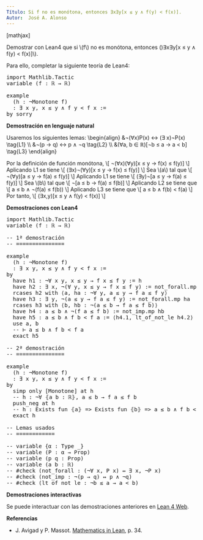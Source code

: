 ```yaml
---
Título: Si f no es monótona, entonces ∃x∃y[x ≤ y ∧ f(y) < f(x)]​.
Autor:  José A. Alonso
---
```


[mathjax]

Demostrar con Lean4 que si \\(f\\) no es monótona, entonces ()∃x∃y[x ≤ y ∧ f(y) < f(x)]​\\).

Para ello, completar la siguiente teoría de Lean4:

<pre lang="lean">
import Mathlib.Tactic
variable (f : ℝ → ℝ)

example
  (h : ¬Monotone f)
  : ∃ x y, x ≤ y ∧ f y < f x :=
by sorry
</pre>
<!--more-->

<b>Demostración en lenguaje natural</b>

Usaremos los siguientes lemas:
\\begin{align}
   &¬(∀x)P(x) ↔ (∃ x)¬P(x)      \\tag{L1} \\\\
   &¬(p → q) ↔ p ∧ ¬q           \\tag{L2} \\\\
   &(∀a, b ∈ ℝ)[¬b ≤ a → a < b] \\tag{L3}
\\end{align}

Por la definición de función monótona,
\\[ ¬(∀x)(∀y)[x ≤ y → f(x) ≤ f(y)] \\]
Aplicando L1 se tiene
\\[ (∃x)¬(∀y)[x ≤ y → f(x) ≤ f(y)] \\]
Sea \\(a\\) tal que
\\[ ¬(∀y)[a ≤ y → f(a) ≤ f(y)] \\]
Aplicando L1 se tiene
\\[ (∃y)¬[a ≤ y → f(a) ≤ f(y)] \\]
Sea \\(b\\) tal que
\\[ ¬[a ≤ b → f(a) ≤ f(b)] \\]
Aplicando L2 se tiene que
\\[ a ≤ b ∧ ¬(f(a) ≤ f(b)) \\]
Aplicando L3 se tiene que
\\[ a ≤ b ∧ f(b) < f(a) \\]
Por tanto,
\\[ (∃x,y)[x ≤ y ∧ f(y) < f(x)] \\]

<b>Demostraciones con Lean4</b>

<pre lang="lean">
import Mathlib.Tactic
variable (f : ℝ → ℝ)

-- 1ª demostración
-- ===============

example
  (h : ¬Monotone f)
  : ∃ x y, x ≤ y ∧ f y < f x :=
by
  have h1 : ¬∀ x y, x ≤ y → f x ≤ f y := h
  have h2 : ∃ x, ¬(∀ y, x ≤ y → f x ≤ f y) := not_forall.mp h1
  rcases h2 with ⟨a, ha : ¬∀ y, a ≤ y → f a ≤ f y⟩
  have h3 : ∃ y, ¬(a ≤ y → f a ≤ f y) := not_forall.mp ha
  rcases h3 with ⟨b, hb : ¬(a ≤ b → f a ≤ f b)⟩
  have h4 : a ≤ b ∧ ¬(f a ≤ f b) := not_imp.mp hb
  have h5 : a ≤ b ∧ f b < f a := ⟨h4.1, lt_of_not_le h4.2⟩
  use a, b
  -- ⊢ a ≤ b ∧ f b < f a
  exact h5

-- 2ª demostración
-- ===============

example
  (h : ¬Monotone f)
  : ∃ x y, x ≤ y ∧ f y < f x :=
by
  simp only [Monotone] at h
  -- h : ¬∀ ⦃a b : ℝ⦄, a ≤ b → f a ≤ f b
  push_neg at h
  -- h : Exists fun ⦃a⦄ => Exists fun ⦃b⦄ => a ≤ b ∧ f b < f a
  exact h

-- Lemas usados
-- ============

-- variable {α : Type _}
-- variable (P : α → Prop)
-- variable (p q : Prop)
-- variable (a b : ℝ)
-- #check (not_forall : (¬∀ x, P x) ↔ ∃ x, ¬P x)
-- #check (not_imp : ¬(p → q) ↔ p ∧ ¬q)
-- #check (lt_of_not_le : ¬b ≤ a → a < b)
</pre>

<b>Demostraciones interactivas</b>

Se puede interactuar con las demostraciones anteriores en <a href="https://live.lean-lang.org/#url=https://raw.githubusercontent.com/jaalonso/Calculemus2/main/src/CN_de_no_monotona.lean" rel="noopener noreferrer" target="_blank">Lean 4 Web</a>.

<b>Referencias</b>

<ul>
<li> J. Avigad y P. Massot. <a href="https://bit.ly/3U4UjBk">Mathematics in Lean</a>, p. 34.</li>
</ul>
